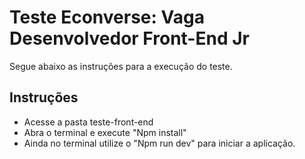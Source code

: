 # Teste Econverse: Vaga Desenvolvedor Front-End Jr

Segue abaixo as instruções para a execução do teste.

## Instruções
- Acesse a pasta teste-front-end
- Abra o terminal e execute "Npm install"
- Ainda no terminal utilize o "Npm run dev" para iniciar a aplicação.

